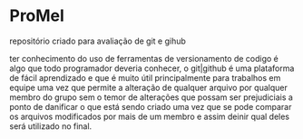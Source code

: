 # ProMel
repositório criado para avaliação de git e gihub

ter conhecimento do uso de ferramentas de versionamento de codigo é algo que todo programador deveria
conhecer, o git|github é uma plataforma de fácil aprendizado e que é muito útil principalmente para
trabalhos em equipe uma vez que permite a alteração de qualquer arquivo por qualquer membro do grupo
sem o temor de alterações que possam ser prejudiciais a ponto de danificar o que está sendo criado
uma vez que se pode comparar os arquivos modificados por mais de um membro e assim deinir qual deles
será utilizado no final.
